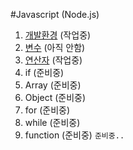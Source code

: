 #Javascript (Node.js)
1. [개발환경](./js/development_environment.md) (작업중)
2. [변수](./js/variable.md) (아직 안함)
3. [연산자](./js/operator.md) (작업중)
4. if (준비중)
5. Array (준비중)
6. Object (준비중)
7. for (준비중)
8. while (준비중)
9. function (준비중)
`준비중..`
